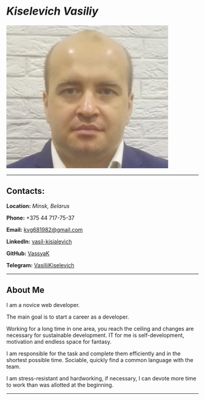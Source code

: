 # **_Kiselevich Vasiliy_**

![Photo](/photo/Photo.png)

---

## **Contacts:**

**Location:** _Minsk, Belarus_

**Phone:** +375 44 717-75-37

**Email:** [kvg681982@gmail.com](kvg681982@gmail.com)

**LinkedIn:** [vasil-kisialevich](linkedin.com/in/vasil-kisialevich)

**GitHub:** [VassyaK](https://github.com/VassyaK)

**Telegram:** [VasiliiKiselevich](https://t.me/VasiliiKiselevich)

---

## **About Me**

I am a novice web developer.

The main goal is to start a career as a developer.

Working for a long time in one area, you reach the ceiling and changes are necessary for sustainable development. IT for me is self-development, motivation and endless space for fantasy.

I am responsible for the task and complete them efficiently and in the shortest possible time. Sociable, quickly find a common language with the team.

I am stress-resistant and hardworking, if necessary, I can devote more time to work than was allotted at the beginning.

---

